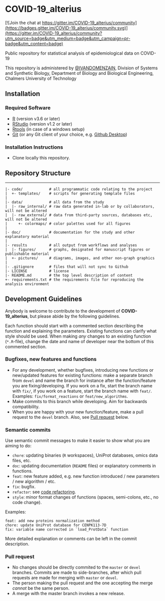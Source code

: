# COVID-19_alterius

[![Join the chat at https://gitter.im/COVID-19_alterius/community](https://badges.gitter.im/COVID-19_alterius/community.svg)](https://gitter.im/COVID-19_alterius/community?utm_source=badge&utm_medium=badge&utm_campaign=pr-badge&utm_content=badge)

Public repository for statistical analysis of epidemiological data on COVID-19

This repository is administered by [@IVANDOMENZAIN](https://github.com/IVANDOMENZAIN), Division of Systems and Synthetic Biology, Department of Biology and Biological Engineering, Chalmers University of Technology

## Installation
### Required Software
* [R](https://www.r-project.org/) (version v3.6 or later)
* [RStudio](https://rstudio.com/) (version v1.2 or later)
* [Rtools](https://cran.r-project.org/bin/windows/Rtools/) (in case of a windows setup)
* [Git](https://git-scm.com/) (or any Git client of your choice, e.g. [Github Desktop](https://desktop.github.com/))

### Installation Instructions
* Clone locally this repository.

## Repository Structure
--------------------
    |- code/            # all programmatic code relating to the project
    |  +- templates/    # scripts for generating template files
    |
    |- data/            # all data from the study
    |  |- raw_internal/ # raw data generated in-lab or by collaborators, will not be altered
    |  |- raw_external/ # data from third-party sources, databases etc, will not be altered
    |     +- colormaps/ # color palettes used for all figures
    |
    |- doc/             # documentation for the study and other explanatory material
    |
    |- results          # all output from workflows and analyses
    |  |- figures/      # graphs, designated for manuscript figures or publishable material
    |  +- pictures/     # diagrams, images, and other non-graph graphics
    |
    |- .gitignore       # files that will not sync to Github
    |- LICENSE          # license
    |- README.md        # the top level description of content
    +- requirements.txt # the requirements file for reproducing the analysis environment

## Development Guidelines

Anybody is welcome to contribute to the development of **COVID-19_alterius**, but please abide by the following guidelines.

Each function should start with a commented section describing the function and explaining the parameters. Existing functions can clarify what style should be used. When making *any* changes to an existing function (`*.R`-file), change the date and name of developer near the bottom of this commented section.

### Bugfixes, new features and functions
* For any development, whether bugfixes, introducing new functions or new/updated features for existing functions: make a separate branch from `devel` and name the branch for instance after the function/feature you are fixing/developing. If you work on a fix, start the branch name with `fix/`, if you work on a feature, start the branch name with `feat/`. Examples: `fix/format_reactions` or `feat/new_algorithms`.
* Make commits to this branch while developing. Aim for backwards compatibility.
* When you are happy with your new function/feature, make a pull request to the `devel` branch. Also, see [Pull request](#pull-request) below.

### Semantic commits
Use semantic commit messages to make it easier to show what you are aiming to do:
* `chore`: updating binaries (`R` workspaces), UniProt databases, omics data files, etc.
* `doc`: updating documentation (`README` files) or explanatory comments in functions.
* `feat`: new feature added, e.g. new function introduced / new parameters / new algorithm / etc.
* `fix`: bugfix.
* `refactor`: see [code refactoring](https://en.wikipedia.org/wiki/Code_refactoring).
* `style`: minor format changes of functions (spaces, semi-colons, etc., no code change).

Examples:
```
feat: add new proteins normalization method
chore: update UniProt database for CENPK113-7D
fix: variable name corrected in `load_ProtData` function
```
More detailed explanation or comments can be left in the commit description.

### Pull request
* No changes should be directly commited to the `master` or `devel` branches. Commits are made to side-branches, after which pull requests are made for merging with `master` or `devel`.
* The person making the pull request and the one accepting the merge _cannot_ be the same person.
* A merge with the master branch invokes a new release.

